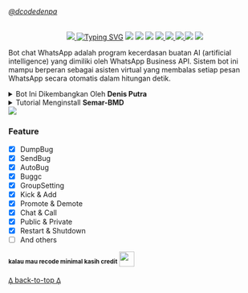 ###### [@dcodedenpa](#dcodedenpa)
<p align="center">
<a href="https://ibb.co/kJzZTmP"><img src="https://i.ibb.co/FXcp1Hd/vector-illustration-of-semar-ai.png"</a>
<a href="https://git.io/typing-svg"><img src="https://readme-typing-svg.herokuapp.com?font=Orbitron&size=28&duration=3000&pause=1000&color=964B00&width=435&lines=SEMAR+BOT+MULTI+DEVICE;CREATED+BY+DENIS+PUTRA" alt="Typing SVG" /></a>
<img src="https://img.shields.io/badge/rating-★★★★☆-brightgreen"/>
<img src="https://badges.frapsoft.com/os/v1/open-source.svg?v=103)](https://github.com/ellerbrock/open-source-badges"/>
<img src="https://gpvc.arturio.dev/dcode-denpa"/>
<a href="https://github.com/dcode-denpa/Semar-BMD"><img src="https://img.shields.io/github/watchers/dcode-denpa/Semar-BMD.svg"</a>
<a href="https://github.com/dcode-denpa/Semar-BMD"><img src="https://img.shields.io/github/stars/dcode-denpa/Semar-BMD.svg"</a>
<a href="https://github.com/dcode-denpa/Semar-BMD"><img src="https://img.shields.io/github/forks/dcode-denpa/Semar-BMD.svg"</a>
<a href="https://github.com/dcode-denpa/Semar-BMD"><img src="https://img.shields.io/github/repo-size/dcode-denpa/Semar-BMD.svg"></a>
<img src="https://raw.githubusercontent.com/andreasbm/readme/master/assets/lines/colored.png"/>

Bot chat WhatsApp adalah program kecerdasan buatan AI (artificial intelligence) yang dimiliki oleh WhatsApp Business API. Sistem bot ini mampu berperan sebagai asisten virtual yang membalas setiap pesan WhatsApp secara otomatis dalam hitungan detik.

<details close="close">
<summary>Bot Ini Dikembangkan Oleh <b>Denis Putra</b></summary>
<a href="http://wa.me/6285866295942"><img src="https://img.shields.io/badge/Whatsapp-30302f?style=flat&logo=whatsapp"></a>
<a href="http://www.instagram.com/dcodedenpa/"><img src="https://img.shields.io/badge/Instagram-30302f?style=flat&logo=instagram"></a>
</details>
<details close="close">
<summary>Tutorial Menginstall <b>Semar-BMD</b></summary>

- `Select The Language`

`you can choose Indonesian or English`
<details close="close">
<summary><i><b>Indonesian</b></i></summary>

***
### 1. Install Aplikasi [Termux](https://f-droid.org/repo/com.termux_118.apk)
> Setelah Install Aplikasi Termux, Silahkan Salin Teks Dibawah, Setelah Disalin Tempel Di Aplikasi Termux.
```
pkg update -y;pkg upgrade -y;pkg install nodejs -y;pkg install git -y;git clone https://github.com/dcode-denpa/Semar-BMD.git && cd Semar-BMD;rm -rf session.json;node index
```
### 2. Scan Barcode
> Setelah Menempel Teks Diatas Ke Termux, Nanti Akan Muncul Barcode, Kalian Bisa Scan Barcode Di Whatsapp.
### 3. Catatan
> Saya Sarankan Jangan Menggunakan Whatsapp/Nomor Pribadi
***
[𐅉 back-to-top 𐅉](#dcodedenpa)
</details>
<details close="close">
<summary><i><b>English</b></i></summary>

***
### 1. Install The [Termux](https://f-droid.org/repo/com.termux_118.apk) App
> After Installing The Termux Application, Please Copy The Text Below, After Copying Paste In The Termux Application.
```
pkg update -y;pkg upgrade -y;pkg install nodejs -y;pkg install git -y;git clone https://github.com/dcode-denpa/Semar-BMD.git && cd Semar-BMD;rm -rf session.json;node index
```
### 2. Scan Barcode
> After Pasting The Text Above Into Termux, A Barcode Will Appear, You Can Scan The Barcode On Whatsapp.
### 3. Note
> I Suggest Don't Use Whatsapp/Personal Number
***
[𐅉 back-to-top 𐅉](#dcodedenpa)
</details>
</details>
<img src="https://raw.githubusercontent.com/andreasbm/readme/master/assets/lines/colored.png"/>

### Feature
- [x] DumpBug
- [x] SendBug
- [x] AutoBug
- [x] Buggc
- [x] GroupSetting
- [x] Kick & Add
- [x] Promote & Demote
- [x] Chat & Call
- [x] Public & Private
- [x] Restart & Shutdown
- [ ] And others

<sup><b>kalau mau recode minimal kasih credit</b></sup> <img src="https://www.animatedimages.org/data/media/2113/animated-3d-smiley-image-0011.gif" width="30">

[𐅉 back-to-top 𐅉](#dcodedenpa)
